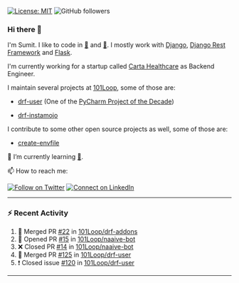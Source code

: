 [![License: MIT](https://img.shields.io/badge/License-MIT-yellow.svg)](https://opensource.org/licenses/MIT)
![GitHub followers](https://img.shields.io/github/followers/sumit4613?style=social)

### Hi there 👋

I'm Sumit. I like to code in [:snake:](https://python.org/) and [:rabbit:](https://golang.org). I mostly work with [Django](https://djangoproject.com), [Django Rest Framework](https://www.django-rest-framework.org/) and [Flask](https://flask.palletsprojects.com).

I'm currently working for a startup called [Carta Healthcare](https://www.carta.healthcare) as Backend Engineer.

I maintain several projects at [101Loop](https://github.com/101loop/), some of those are:

- [drf-user](https://github.com/101loop/drf-user) (One of the [PyCharm Project of the Decade](https://www.jetbrains.com/lp/pycharm-10-years/))

- [drf-instamojo ](https://github.com/101loop/drf-instamojo)

I contribute to some other open source projects as well, some of those are:

- [create-envfile](https://github.com/SpicyPizza/create-envfile)

🔭 I’m currently learning [:rabbit:](https://golang.org).

📫 How to reach me:

[![Follow on Twitter](https://img.shields.io/badge/--twitter?label=Twitter&logo=Twitter&style=social)](https://twitter.com/sumitsingh4613) [![Connect on LinkedIn](https://img.shields.io/badge/--linkedin?label=LinkedIn&logo=LinkedIn&style=social)](https://www.linkedin.com/in/sumit4613)


---

### :zap: Recent Activity

<!--START_SECTION:activity-->
1. 🎉 Merged PR [#22](https://github.com/101Loop/drf-addons/pull/22) in [101Loop/drf-addons](https://github.com/101Loop/drf-addons)
2. 💪 Opened PR [#15](https://github.com/101Loop/naaive-bot/pull/15) in [101Loop/naaive-bot](https://github.com/101Loop/naaive-bot)
3. ❌ Closed PR [#14](https://github.com/101Loop/naaive-bot/pull/14) in [101Loop/naaive-bot](https://github.com/101Loop/naaive-bot)
4. 🎉 Merged PR [#125](https://github.com/101Loop/drf-user/pull/125) in [101Loop/drf-user](https://github.com/101Loop/drf-user)
5. ❗️ Closed issue [#120](https://github.com/101Loop/drf-user/issues/120) in [101Loop/drf-user](https://github.com/101Loop/drf-user)
<!--END_SECTION:activity-->

---
